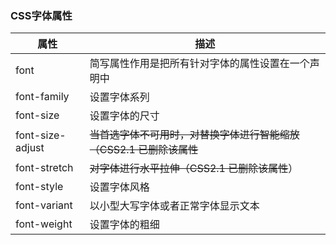 ### CSS字体属性

| 属性               | 描述                                      |
| ---------------- | --------------------------------------- |
| font             | 简写属性作用是把所有针对字体的属性设置在一个声明中               |
| font-family      | 设置字体系列                                  |
| font-size        | 设置字体的尺寸                                 |
| font-size-adjust | ~~当首选字体不可用时，对替换字体进行智能缩放（CSS2.1 已删除该属性~~ |
| font-stretch     | ~~对字体进行水平拉伸（CSS2.1 已删除该属性~~）            |
| font-style       | 设置字体风格                                  |
| font-variant     | 以小型大写字体或者正常字体显示文本                       |
| font-weight      | 设置字体的粗细                                 |
